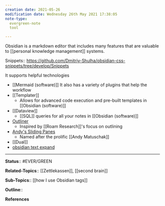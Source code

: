 ```yaml
---
creation date: 2021-05-26
modification date: Wednesday 26th May 2021 17:38:05
note-type: 
  evergreen-note
  tool

---
```


Obsidian is a markdown editor that includes many features that are valuable to [[personal knowledge management]] systems.

Snippets:: https://github.com/Dmitriy-Shulha/obsidian-css-snippets/tree/develop/Snippets

It supports helpful technologies
- [[Mermaid (software)]]
It also has a variety of plugins that help the workflow
- [[Templater]]
	- Allows for advanced code execution and pre-built templates in [[Obsidian (software)]]
- [[Dataview]]
	- [[SQL]] queries for all your notes in [[Obsidian (software)]]
- [Outliner](https://github.com/vslinko/obsidian-outliner)
	- Inspired by [[Roam Research]]'s focus on outlining
- [Andy's Sliding Panes](https://github.com/deathau/sliding-panes-obsidian)
	- Named after the prolific [[Andy Matuschak]]
- [[Dual]]
- [obsidian text expand](https://github.com/mrjackphil/obsidian-text-expand) 


---

**Status**:: #EVER/GREEN  

**Related-Topics**:: [[Zettlekassen]], [[second brain]]
	
**Sub-Topics**:: [[how I use Obsidian tags]]
	
**Outline**::

**References**
